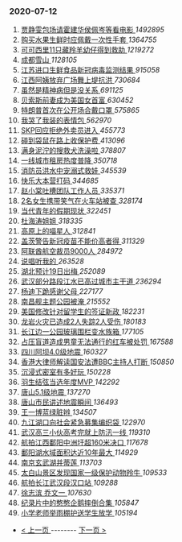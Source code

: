 ### 2020-07-12 
1. [ 贾静雯包场请霍建华侯佩岑等看电影 ](https://s.weibo.com/weibo?q=%23%E8%B4%BE%E9%9D%99%E9%9B%AF%E5%8C%85%E5%9C%BA%E8%AF%B7%E9%9C%8D%E5%BB%BA%E5%8D%8E%E4%BE%AF%E4%BD%A9%E5%B2%91%E7%AD%89%E7%9C%8B%E7%94%B5%E5%BD%B1%23&Refer=top) *1492895*
1. [ 购买水果生鲜时应佩戴一次性手套 ](https://s.weibo.com/weibo?q=%23%E8%B4%AD%E4%B9%B0%E6%B0%B4%E6%9E%9C%E7%94%9F%E9%B2%9C%E6%97%B6%E5%BA%94%E4%BD%A9%E6%88%B4%E4%B8%80%E6%AC%A1%E6%80%A7%E6%89%8B%E5%A5%97%23&Refer=top) *1364755*
1. [ 可可西里11只藏羚羊幼仔得到救助 ](https://s.weibo.com/weibo?q=%23%E5%8F%AF%E5%8F%AF%E8%A5%BF%E9%87%8C11%E5%8F%AA%E8%97%8F%E7%BE%9A%E7%BE%8A%E5%B9%BC%E4%BB%94%E5%BE%97%E5%88%B0%E6%95%91%E5%8A%A9%23&Refer=top) *1219272*
1. [ 成都雪山 ](https://s.weibo.com/weibo?q=%23%E6%88%90%E9%83%BD%E9%9B%AA%E5%B1%B1%23&Refer=top) *1128105*
1. [ 江苏进口生鲜食品新冠病毒监测结果 ](https://s.weibo.com/weibo?q=%23%E6%B1%9F%E8%8B%8F%E8%BF%9B%E5%8F%A3%E7%94%9F%E9%B2%9C%E9%A3%9F%E5%93%81%E6%96%B0%E5%86%A0%E7%97%85%E6%AF%92%E7%9B%91%E6%B5%8B%E7%BB%93%E6%9E%9C%23&Refer=top) *915058*
1. [ 江西阿姨放弃广场舞上堤抗洪 ](https://s.weibo.com/weibo?q=%E6%B1%9F%E8%A5%BF%E9%98%BF%E5%A7%A8%E6%94%BE%E5%BC%83%E5%B9%BF%E5%9C%BA%E8%88%9E%E4%B8%8A%E5%A0%A4%E6%8A%97%E6%B4%AA&Refer=top) *730684*
1. [ 虽然是精神病但是没关系 ](https://s.weibo.com/weibo?q=%23%E8%99%BD%E7%84%B6%E6%98%AF%E7%B2%BE%E7%A5%9E%E7%97%85%E4%BD%86%E6%98%AF%E6%B2%A1%E5%85%B3%E7%B3%BB%23&Refer=top) *691125*
1. [ 贝索斯前妻成为美国女首富 ](https://s.weibo.com/weibo?q=%23%E8%B4%9D%E7%B4%A2%E6%96%AF%E5%89%8D%E5%A6%BB%E6%88%90%E4%B8%BA%E7%BE%8E%E5%9B%BD%E5%A5%B3%E9%A6%96%E5%AF%8C%23&Refer=top) *630452*
1. [ 特朗普首次在公开场合戴口罩 ](https://s.weibo.com/weibo?q=%23%E7%89%B9%E6%9C%97%E6%99%AE%E9%A6%96%E6%AC%A1%E5%9C%A8%E5%85%AC%E5%BC%80%E5%9C%BA%E5%90%88%E6%88%B4%E5%8F%A3%E7%BD%A9%23&Refer=top) *575865*
1. [ 我哭了我装的表情包 ](https://s.weibo.com/weibo?q=%23%E6%88%91%E5%93%AD%E4%BA%86%E6%88%91%E8%A3%85%E7%9A%84%E8%A1%A8%E6%83%85%E5%8C%85%23&Refer=top) *562970*
1. [ SKP回应拒绝外卖员进入 ](https://s.weibo.com/weibo?q=%23SKP%E5%9B%9E%E5%BA%94%E6%8B%92%E7%BB%9D%E5%A4%96%E5%8D%96%E5%91%98%E8%BF%9B%E5%85%A5%23&Refer=top) *455773*
1. [ 碰到袋鼠在路上收保护费 ](https://s.weibo.com/weibo?q=%23%E7%A2%B0%E5%88%B0%E8%A2%8B%E9%BC%A0%E5%9C%A8%E8%B7%AF%E4%B8%8A%E6%94%B6%E4%BF%9D%E6%8A%A4%E8%B4%B9%23&Refer=top) *413096*
1. [ 满身泥泞的搜救犬洗澡啦 ](https://s.weibo.com/weibo?q=%E6%BB%A1%E8%BA%AB%E6%B3%A5%E6%B3%9E%E7%9A%84%E6%90%9C%E6%95%91%E7%8A%AC%E6%B4%97%E6%BE%A1%E5%95%A6&Refer=top) *378807*
1. [ 一线城市租房热度普降 ](https://s.weibo.com/weibo?q=%23%E4%B8%80%E7%BA%BF%E5%9F%8E%E5%B8%82%E7%A7%9F%E6%88%BF%E7%83%AD%E5%BA%A6%E6%99%AE%E9%99%8D%23&Refer=top) *350718*
1. [ 消防员洪水中宠溺式救娃 ](https://s.weibo.com/weibo?q=%23%E6%B6%88%E9%98%B2%E5%91%98%E6%B4%AA%E6%B0%B4%E4%B8%AD%E5%AE%A0%E6%BA%BA%E5%BC%8F%E6%95%91%E5%A8%83%23&Refer=top) *345539*
1. [ 快乐大本营打码 ](https://s.weibo.com/weibo?q=%23%E5%BF%AB%E4%B9%90%E5%A4%A7%E6%9C%AC%E8%90%A5%E6%89%93%E7%A0%81%23&Refer=top) *344685*
1. [ 赵小棠吐槽团队工作人员 ](https://s.weibo.com/weibo?q=%23%E8%B5%B5%E5%B0%8F%E6%A3%A0%E5%90%90%E6%A7%BD%E5%9B%A2%E9%98%9F%E5%B7%A5%E4%BD%9C%E4%BA%BA%E5%91%98%23&Refer=top) *335371*
1. [ 2名女生携带笑气在火车站被查 ](https://s.weibo.com/weibo?q=%232%E5%90%8D%E5%A5%B3%E7%94%9F%E6%90%BA%E5%B8%A6%E7%AC%91%E6%B0%94%E5%9C%A8%E7%81%AB%E8%BD%A6%E7%AB%99%E8%A2%AB%E6%9F%A5%23&Refer=top) *328174*
1. [ 当代青年的假期现状 ](https://s.weibo.com/weibo?q=%23%E5%BD%93%E4%BB%A3%E9%9D%92%E5%B9%B4%E7%9A%84%E5%81%87%E6%9C%9F%E7%8E%B0%E7%8A%B6%23&Refer=top) *322451*
1. [ 杜海涛姐姐 ](https://s.weibo.com/weibo?q=%23%E6%9D%9C%E6%B5%B7%E6%B6%9B%E5%A7%90%E5%A7%90%23&Refer=top) *318335*
1. [ 高原上的喵星人 ](https://s.weibo.com/weibo?q=%23%E9%AB%98%E5%8E%9F%E4%B8%8A%E7%9A%84%E5%96%B5%E6%98%9F%E4%BA%BA%23&Refer=top) *312841*
1. [ 盖茨警告新冠疫苗不能价高者得 ](https://s.weibo.com/weibo?q=%23%E7%9B%96%E8%8C%A8%E8%AD%A6%E5%91%8A%E6%96%B0%E5%86%A0%E7%96%AB%E8%8B%97%E4%B8%8D%E8%83%BD%E4%BB%B7%E9%AB%98%E8%80%85%E5%BE%97%23&Refer=top) *311329*
1. [ 阿联酋航空裁员9000人 ](https://s.weibo.com/weibo?q=%E9%98%BF%E8%81%94%E9%85%8B%E8%88%AA%E7%A9%BA%E8%A3%81%E5%91%989000%E4%BA%BA&Refer=top) *284972*
1. [ 说唱听我的 ](https://s.weibo.com/weibo?q=%E8%AF%B4%E5%94%B1%E5%90%AC%E6%88%91%E7%9A%84&Refer=top) *263528*
1. [ 湖北预计19日出梅 ](https://s.weibo.com/weibo?q=%E6%B9%96%E5%8C%97%E9%A2%84%E8%AE%A119%E6%97%A5%E5%87%BA%E6%A2%85&Refer=top) *252089*
1. [ 武汉部分路段江水已高过城市主干道 ](https://s.weibo.com/weibo?q=%E6%AD%A6%E6%B1%89%E9%83%A8%E5%88%86%E8%B7%AF%E6%AE%B5%E6%B1%9F%E6%B0%B4%E5%B7%B2%E9%AB%98%E8%BF%87%E5%9F%8E%E5%B8%82%E4%B8%BB%E5%B9%B2%E9%81%93&Refer=top) *236294*
1. [ 杨迪下跪感谢父母 ](https://s.weibo.com/weibo?q=%23%E6%9D%A8%E8%BF%AA%E4%B8%8B%E8%B7%AA%E6%84%9F%E8%B0%A2%E7%88%B6%E6%AF%8D%23&Refer=top) *227177*
1. [ 南昌舰主题公园被淹 ](https://s.weibo.com/weibo?q=%E5%8D%97%E6%98%8C%E8%88%B0%E4%B8%BB%E9%A2%98%E5%85%AC%E5%9B%AD%E8%A2%AB%E6%B7%B9&Refer=top) *215552*
1. [ 美国修改针对留学生的签证新政 ](https://s.weibo.com/weibo?q=%23%E7%BE%8E%E5%9B%BD%E4%BF%AE%E6%94%B9%E9%92%88%E5%AF%B9%E7%95%99%E5%AD%A6%E7%94%9F%E7%9A%84%E7%AD%BE%E8%AF%81%E6%96%B0%E6%94%BF%23&Refer=top) *182231*
1. [ 龙岩火灾已造成2人失踪2人受伤 ](https://s.weibo.com/weibo?q=%E9%BE%99%E5%B2%A9%E7%81%AB%E7%81%BE%E5%B7%B2%E9%80%A0%E6%88%902%E4%BA%BA%E5%A4%B1%E8%B8%AA2%E4%BA%BA%E5%8F%97%E4%BC%A4&Refer=top) *180183*
1. [ 长江边一公园玻璃围栏变水族箱 ](https://s.weibo.com/weibo?q=%E9%95%BF%E6%B1%9F%E8%BE%B9%E4%B8%80%E5%85%AC%E5%9B%AD%E7%8E%BB%E7%92%83%E5%9B%B4%E6%A0%8F%E5%8F%98%E6%B0%B4%E6%97%8F%E7%AE%B1&Refer=top) *177105*
1. [ 占压盲道造成男童无法通行的红车被处罚 ](https://s.weibo.com/weibo?q=%23%E5%8D%A0%E5%8E%8B%E7%9B%B2%E9%81%93%E9%80%A0%E6%88%90%E7%94%B7%E7%AB%A5%E6%97%A0%E6%B3%95%E9%80%9A%E8%A1%8C%E7%9A%84%E7%BA%A2%E8%BD%A6%E8%A2%AB%E5%A4%84%E7%BD%9A%23&Refer=top) *167588*
1. [ 四川阿坝4.0级地震 ](https://s.weibo.com/weibo?q=%E5%9B%9B%E5%B7%9D%E9%98%BF%E5%9D%9D4.0%E7%BA%A7%E5%9C%B0%E9%9C%87&Refer=top) *160327*
1. [ 香港大律师解读国安法遭BBC主持人打断 ](https://s.weibo.com/weibo?q=%23%E9%A6%99%E6%B8%AF%E5%A4%A7%E5%BE%8B%E5%B8%88%E8%A7%A3%E8%AF%BB%E5%9B%BD%E5%AE%89%E6%B3%95%E9%81%ADBBC%E4%B8%BB%E6%8C%81%E4%BA%BA%E6%89%93%E6%96%AD%23&Refer=top) *150850*
1. [ 沉浸式密室有多好玩 ](https://s.weibo.com/weibo?q=%E6%B2%89%E6%B5%B8%E5%BC%8F%E5%AF%86%E5%AE%A4%E6%9C%89%E5%A4%9A%E5%A5%BD%E7%8E%A9&Refer=top) *150228*
1. [ 羽生结弦当选年度MVP ](https://s.weibo.com/weibo?q=%23%E7%BE%BD%E7%94%9F%E7%BB%93%E5%BC%A6%E5%BD%93%E9%80%89%E5%B9%B4%E5%BA%A6MVP%23&Refer=top) *142292*
1. [ 唐山5.1级地震 ](https://s.weibo.com/weibo?q=%23%E5%94%90%E5%B1%B15.1%E7%BA%A7%E5%9C%B0%E9%9C%87%23&Refer=top) *137270*
1. [ 唐山市民讲述地震瞬间 ](https://s.weibo.com/weibo?q=%E5%94%90%E5%B1%B1%E5%B8%82%E6%B0%91%E8%AE%B2%E8%BF%B0%E5%9C%B0%E9%9C%87%E7%9E%AC%E9%97%B4&Refer=top) *136493*
1. [ 王一博蓝绿脏辫 ](https://s.weibo.com/weibo?q=%23%E7%8E%8B%E4%B8%80%E5%8D%9A%E8%93%9D%E7%BB%BF%E8%84%8F%E8%BE%AB%23&Refer=top) *134507*
1. [ 九江湖口向社会紧急募集编织袋 ](https://s.weibo.com/weibo?q=%23%E4%B9%9D%E6%B1%9F%E6%B9%96%E5%8F%A3%E5%90%91%E7%A4%BE%E4%BC%9A%E7%B4%A7%E6%80%A5%E5%8B%9F%E9%9B%86%E7%BC%96%E7%BB%87%E8%A2%8B%23&Refer=top) *122970*
1. [ 武汉高三小伙高考完就上防汛一线 ](https://s.weibo.com/weibo?q=%23%E6%AD%A6%E6%B1%89%E9%AB%98%E4%B8%89%E5%B0%8F%E4%BC%99%E9%AB%98%E8%80%83%E5%AE%8C%E5%B0%B1%E4%B8%8A%E9%98%B2%E6%B1%9B%E4%B8%80%E7%BA%BF%23&Refer=top) *119310*
1. [ 航拍江西鄱阳中洲圩超160米决口 ](https://s.weibo.com/weibo?q=%E8%88%AA%E6%8B%8D%E6%B1%9F%E8%A5%BF%E9%84%B1%E9%98%B3%E4%B8%AD%E6%B4%B2%E5%9C%A9%E8%B6%85160%E7%B1%B3%E5%86%B3%E5%8F%A3&Refer=top) *117678*
1. [ 鄱阳湖水域面积达近10年最大 ](https://s.weibo.com/weibo?q=%E9%84%B1%E9%98%B3%E6%B9%96%E6%B0%B4%E5%9F%9F%E9%9D%A2%E7%A7%AF%E8%BE%BE%E8%BF%9110%E5%B9%B4%E6%9C%80%E5%A4%A7&Refer=top) *114929*
1. [ 南京玄武湖并蒂莲 ](https://s.weibo.com/weibo?q=%E5%8D%97%E4%BA%AC%E7%8E%84%E6%AD%A6%E6%B9%96%E5%B9%B6%E8%92%82%E8%8E%B2&Refer=top) *113703*
1. [ 太白山景区发现国家一级保护动物羚牛 ](https://s.weibo.com/weibo?q=%23%E5%A4%AA%E7%99%BD%E5%B1%B1%E6%99%AF%E5%8C%BA%E5%8F%91%E7%8E%B0%E5%9B%BD%E5%AE%B6%E4%B8%80%E7%BA%A7%E4%BF%9D%E6%8A%A4%E5%8A%A8%E7%89%A9%E7%BE%9A%E7%89%9B%23&Refer=top) *109533*
1. [ 航拍长江武汉段汉口站 ](https://s.weibo.com/weibo?q=%E8%88%AA%E6%8B%8D%E9%95%BF%E6%B1%9F%E6%AD%A6%E6%B1%89%E6%AE%B5%E6%B1%89%E5%8F%A3%E7%AB%99&Refer=top) *109288*
1. [ 徐志滨 乔文一 ](https://s.weibo.com/weibo?q=%E5%BE%90%E5%BF%97%E6%BB%A8%20%E4%B9%94%E6%96%87%E4%B8%80&Refer=top) *107630*
1. [ 纪录片中的憨憨企鹅摔倒合集 ](https://s.weibo.com/weibo?q=%23%E7%BA%AA%E5%BD%95%E7%89%87%E4%B8%AD%E7%9A%84%E6%86%A8%E6%86%A8%E4%BC%81%E9%B9%85%E6%91%94%E5%80%92%E5%90%88%E9%9B%86%23&Refer=top) *105847*
1. [ 小学老师举雨棚护送学生放学 ](https://s.weibo.com/weibo?q=%E5%B0%8F%E5%AD%A6%E8%80%81%E5%B8%88%E4%B8%BE%E9%9B%A8%E6%A3%9A%E6%8A%A4%E9%80%81%E5%AD%A6%E7%94%9F%E6%94%BE%E5%AD%A6&Refer=top) *105194* 

- [ < 上一页 ](https://github.com/able8/weibo-hot-record/blob/master/2020-07-11.md) -------- [ 下一页 > ](https://github.com/able8/weibo-hot-record/blob/master/2020-07-13.md)